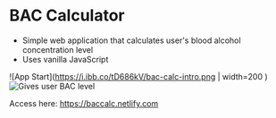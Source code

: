 # BAC Calculator
* Simple web application that calculates user's blood alcohol concentration level
* Uses vanilla JavaScript

![App Start](https://i.ibb.co/tD686kV/bac-calc-intro.png | width=200 )
![Gives user BAC level](https://i.ibb.co/JrMTF2C/bac-calc-bac.png)

Access here: https://baccalc.netlify.com
